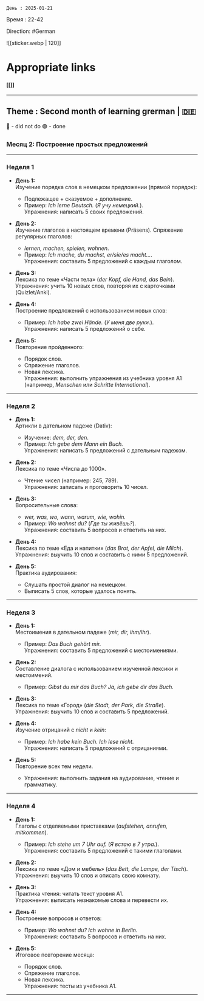 	День : 2025-01-21 
Время : 22-42

 Direction: #German  

![[sticker.webp | 120]]
# Appropriate links
#### [[]]

---
 ##  Theme : Second month of learning grerman | 🇩🇪
🔴 - did not do 
🟢 - done

### **Месяц 2: Построение простых предложений**

---
 ### **Неделя 1**

- **День 1:**  
    Изучение порядка слов в немецком предложении (прямой порядок):
    
    - Подлежащее + сказуемое + дополнение.
    - Пример: _Ich lerne Deutsch._ (_Я учу немецкий._).  
        Упражнения: написать 5 своих предложений.
- **День 2:**  
    Изучение глаголов в настоящем времени (Präsens). Спряжение регулярных глаголов:
    
    - _lernen, machen, spielen, wohnen_.
    - Пример: _Ich mache, du machst, er/sie/es macht..._.  
        Упражнения: составить 5 предложений с каждым глаголом.
- **День 3:**  
    Лексика по теме «Части тела» (_der Kopf, die Hand, das Bein_).  
    Упражнения: учить 10 новых слов, повторяя их с карточками (Quizlet/Anki).
    
- **День 4:**  
    Построение предложений с использованием новых слов:
    
    - Пример: _Ich habe zwei Hände._ (_У меня две руки._).  
        Упражнения: написать 5 предложений о себе.
- **День 5:**  
    Повторение пройденного:
    
    - Порядок слов.
    - Спряжение глаголов.
    - Новая лексика.  
        Упражнения: выполнить упражнения из учебника уровня A1 (например, _Menschen_ или _Schritte International_).

---

 ### **Неделя 2**

- **День 1:**  
    Артикли в дательном падеже (Dativ):
    
    - Изучение: _dem, der, den_.
    - Пример: _Ich gebe dem Mann ein Buch._  
        Упражнения: написать 5 предложений с дательным падежом.
- **День 2:**  
    Лексика по теме «Числа до 1000».
    
    - Чтение чисел (например: 245, 789).  
        Упражнения: записать и проговорить 10 чисел.
- **День 3:**  
    Вопросительные слова:
    
    - _wer, was, wo, wann, warum, wie, wohin._
    - Пример: _Wo wohnst du?_ (_Где ты живёшь?_).  
        Упражнения: составить 5 вопросов и ответить на них.
- **День 4:**  
    Лексика по теме «Еда и напитки» (_das Brot, der Apfel, die Milch_).  
    Упражнения: выучить 10 слов и составить с ними 5 предложений.
    
- **День 5:**  
    Практика аудирования:
    
    - Слушать простой диалог на немецком.
    - Выписать 5 слов, которые удалось понять.

---

 ### **Неделя 3**

- **День 1:**  
    Местоимения в дательном падеже (_mir, dir, ihm/ihr_).
    
    - Пример: _Das Buch gehört mir._  
        Упражнения: составить 5 предложений с местоимениями.
- **День 2:**  
    Составление диалога с использованием изученной лексики и местоимений.
    
    - Пример: _Gibst du mir das Buch? Ja, ich gebe dir das Buch._
- **День 3:**  
    Лексика по теме «Город» (_die Stadt, der Park, die Straße_).  
    Упражнения: выучить 10 слов и составить 5 предложений.
    
- **День 4:**  
    Изучение отрицаний с _nicht_ и _kein_:
    
    - Пример: _Ich habe kein Buch. Ich lese nicht._  
        Упражнения: написать 5 предложений с отрицаниями.
- **День 5:**  
    Повторение всех тем недели.
    
    - Упражнения: выполнить задания на аудирование, чтение и грамматику.

---

 ### **Неделя 4**

- **День 1:**  
    Глаголы с отделяемыми приставками (_aufstehen, anrufen, mitkommen_).
    
    - Пример: _Ich stehe um 7 Uhr auf._ (_Я встаю в 7 утра._).  
        Упражнения: составить 5 предложений с такими глаголами.
- **День 2:**  
    Лексика по теме «Дом и мебель» (_das Bett, die Lampe, der Tisch_).  
    Упражнения: выучить 10 слов и описать свою комнату.
    
- **День 3:**  
    Практика чтения: читать текст уровня A1.  
    Упражнения: выписать незнакомые слова и перевести их.
    
- **День 4:**  
    Построение вопросов и ответов:
    
    - Пример: _Wo wohnst du? Ich wohne in Berlin._  
        Упражнения: составить 5 вопросов и ответить на них.
- **День 5:**  
    Итоговое повторение месяца:
    
    - Порядок слов.
    - Спряжение глаголов.
    - Новая лексика.  
        Упражнения: тесты из учебника A1.






---
